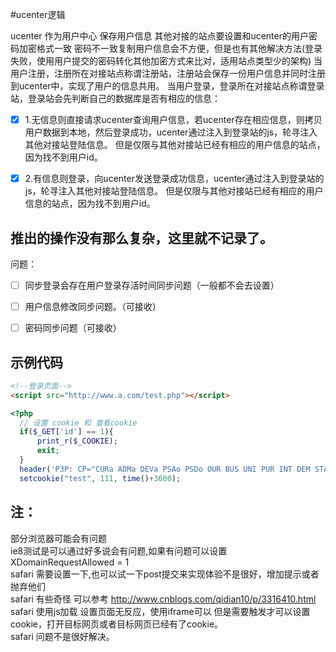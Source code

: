#ucenter逻辑

ucenter 作为用户中心 保存用户信息
其他对接的站点要设置和ucenter的用户密码加密格式一致
密码不一致复制用户信息会不方便，但是也有其他解决方法(登录失败，使用用户提交的密码转化其他加密方式来比对，适用站点类型少的架构)
当用户注册，注册所在对接站点称谓注册站，注册站会保存一份用户信息并同时注册到ucenter中，实现了用户的信息共用。
当用户登录，登录所在对接站点称谓登录站，登录站会先判断自己的数据库是否有相应的信息：

- [x] 1.无信息则直接请求ucenter查询用户信息，若ucenter存在相应信息，则拷贝用户数据到本地，然后登录成功，ucenter通过注入到登录站的js，轮寻注入其他对接站登陆信息。
  但是仅限与其他对接站已经有相应的用户信息的站点，因为找不到用户id。
  
- [x] 2.有信息则登录，向ucenter发送登录成功信息，ucenter通过注入到登录站的js，轮寻注入其他对接站登陆信息。
  但是仅限与其他对接站已经有相应的用户信息的站点，因为找不到用户id。

## 推出的操作没有那么复杂，这里就不记录了。
  
问题：

- [ ] 同步登录会存在用户登录存活时间同步问题（一般都不会去设置）

- [ ] 用户信息修改同步问题。（可接收）

- [ ] 密码同步问题（可接收）

## 示例代码
```html
<!--登录页面-->
<script src="http://www.a.com/test.php"></script>
```

```php
<?php
  // 设置 cookie 和 查看cookie
  if($_GET['id'] == 1){
      print_r($_COOKIE);
      exit;
  }
  header('P3P: CP="CURa ADMa DEVa PSAo PSDo OUR BUS UNI PUR INT DEM STA PRE COM NAV OTC NOI DSP COR"');
  setcookie("test", 111, time()+3600);
```

## 注：
部分浏览器可能会有问题</br>
ie8测试是可以通过好多说会有问题,如果有问题可以设置 XDomainRequestAllowed = 1 </br>
safari 需要设置一下,也可以试一下post提交来实现体验不是很好，增加提示或者抛弃他们</br>
safari 有些奇怪 可以参考 http://www.cnblogs.com/qidian10/p/3316410.html</br>
safari 使用js加载 设置页面无反应，使用iframe可以 但是需要触发才可以设置cookie，打开目标网页或者目标网页已经有了cookie。</br>
safari 问题不是很好解决。
